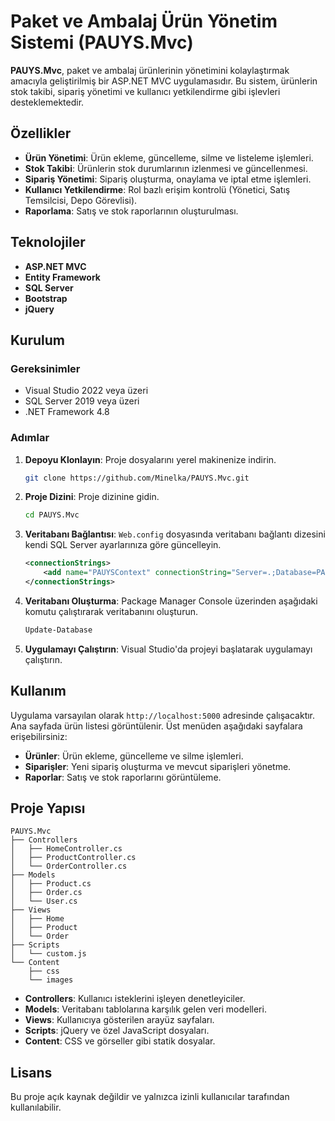 # Paket ve Ambalaj Ürün Yönetim Sistemi (PAUYS.Mvc)

**PAUYS.Mvc**, paket ve ambalaj ürünlerinin yönetimini kolaylaştırmak amacıyla geliştirilmiş bir ASP.NET MVC uygulamasıdır. Bu sistem, ürünlerin stok takibi, sipariş yönetimi ve kullanıcı yetkilendirme gibi işlevleri desteklemektedir.

## Özellikler

- **Ürün Yönetimi**: Ürün ekleme, güncelleme, silme ve listeleme işlemleri.
- **Stok Takibi**: Ürünlerin stok durumlarının izlenmesi ve güncellenmesi.
- **Sipariş Yönetimi**: Sipariş oluşturma, onaylama ve iptal etme işlemleri.
- **Kullanıcı Yetkilendirme**: Rol bazlı erişim kontrolü (Yönetici, Satış Temsilcisi, Depo Görevlisi).
- **Raporlama**: Satış ve stok raporlarının oluşturulması.

## Teknolojiler

- **ASP.NET MVC**
- **Entity Framework**
- **SQL Server**
- **Bootstrap**
- **jQuery**

## Kurulum

### Gereksinimler

- Visual Studio 2022 veya üzeri
- SQL Server 2019 veya üzeri
- .NET Framework 4.8

### Adımlar

1. **Depoyu Klonlayın**: Proje dosyalarını yerel makinenize indirin.

   ```bash
   git clone https://github.com/Minelka/PAUYS.Mvc.git
   ```

2. **Proje Dizini**: Proje dizinine gidin.

   ```bash
   cd PAUYS.Mvc
   ```

3. **Veritabanı Bağlantısı**: `Web.config` dosyasında veritabanı bağlantı dizesini kendi SQL Server ayarlarınıza göre güncelleyin.

   ```xml
   <connectionStrings>
       <add name="PAUYSContext" connectionString="Server=.;Database=PAUYSDB;Trusted_Connection=True;" providerName="System.Data.SqlClient" />
   </connectionStrings>
   ```

4. **Veritabanı Oluşturma**: Package Manager Console üzerinden aşağıdaki komutu çalıştırarak veritabanını oluşturun.

   ```powershell
   Update-Database
   ```

5. **Uygulamayı Çalıştırın**: Visual Studio'da projeyi başlatarak uygulamayı çalıştırın.

## Kullanım

Uygulama varsayılan olarak `http://localhost:5000` adresinde çalışacaktır. Ana sayfada ürün listesi görüntülenir. Üst menüden aşağıdaki sayfalara erişebilirsiniz:

- **Ürünler**: Ürün ekleme, güncelleme ve silme işlemleri.
- **Siparişler**: Yeni sipariş oluşturma ve mevcut siparişleri yönetme.
- **Raporlar**: Satış ve stok raporlarını görüntüleme.

## Proje Yapısı

```
PAUYS.Mvc
├── Controllers
│   ├── HomeController.cs
│   ├── ProductController.cs
│   └── OrderController.cs
├── Models
│   ├── Product.cs
│   ├── Order.cs
│   └── User.cs
├── Views
│   ├── Home
│   ├── Product
│   └── Order
├── Scripts
│   └── custom.js
└── Content
    ├── css
    └── images
```

- **Controllers**: Kullanıcı isteklerini işleyen denetleyiciler.
- **Models**: Veritabanı tablolarına karşılık gelen veri modelleri.
- **Views**: Kullanıcıya gösterilen arayüz sayfaları.
- **Scripts**: jQuery ve özel JavaScript dosyaları.
- **Content**: CSS ve görseller gibi statik dosyalar.

## Lisans

Bu proje açık kaynak değildir ve yalnızca izinli kullanıcılar tarafından kullanılabilir.

